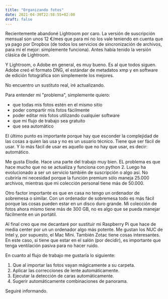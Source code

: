 ```yaml
---
title: "Organizando fotos"
date: 2021-04-30T22:58:55+02:00
draft: false 
---
```


Recientemente abandoné Lightroom por caro. La versión de suscripción mensual son unos 12 €/mes que para mí no los vale teniendo en cuenta que ya pago por Dropbox (de todos los servicios de sincronización de archivos, para mí el mejor: simplemente funciona). Antes había tenido la versión clásica de Lightroom.

Y Lightroom, o Adobe en general, es muy bueno. Es al que todos siguen. Adobe creó el formato DNG, el estándar de metadatos xmp y en software de edición fotográfica son simplemente los mejores.

No encuentro un sustituto real, iré actualizando.

Para entender mi "problema", simplemente quiero:
- que todas mis fotos estén en el mismo sitio
- poder compartir mis fotos fácilmente
- poder editar mis fotos utilizando cualquier software
- que mi flujo de trabajo sea gratuito
- que sea automático

El último punto es importante porque hay que esconder la complejidad de las cosas a quien las usa y no es un usuario técnico. Tiene que ser fácil de usar. Y lo más fácil de usar es aquello que no hay que usar, es decir: automático.

Me gusta Elodie. Hace una parte del trabajo muy bien. EL problema es que hace mucho que no se actualiza y funciona con python 2. Luego ha evolucionado a ser un servicio también de suscripción o algo así. No cubriría mi necesidad porque la función premium sólo maneja 25.000 archivos, mientras que mi colección personal tiene más de 50.000.

Otro factor importante es que en casa no tengo un ordenador de sobremesa o similar. Con un ordenador de sobremesa todo es más fácil porque las cosas pueden estar en un disco duro grande. Mi colección de fotos ahora mismo tiene más de 300 GB, no es algo que se pueda manejar fácilmente en un portátil.

Al final creo que me decantaré por sustituir mi Raspberry Pi que hace de media center por un un ordenador algo más potente. Me gustan los NUC de Intel y, por supuesto, el Mac Mini. También Zotac tiene cosas interesantes. En este caso, si tiene que estar en el salón (por decidir), es importante que tenga ventilación pasiva para no hacer ruido.

En cuanto al flujo de trabajo me gustaría lo siguiente:
1. Que al importar las fotos vayan mágicamente a su carpeta.
2. Aplicar las correcciones de lente automáticamente.
3. Ejecutar la detección de caras automáticamente.
4. Sugerir automáticamente combinaciones de panorama.

Seguiré informando.
